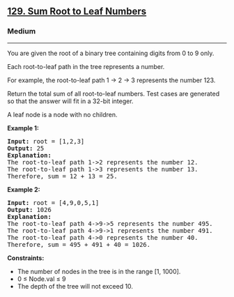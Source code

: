 <h2><a href="https://leetcode.com/problems/sum-root-to-leaf-numbers">129. Sum Root to Leaf Numbers</a></h2>
<h3>Medium</h3>
<hr>
<p>You are given the root of a binary tree containing digits from 0 to 9 only.</p>
<p>Each root-to-leaf path in the tree represents a number.</p>
<p>For example, the root-to-leaf path 1 -&gt; 2 -&gt; 3 represents the number 123.</p>
<p>Return the total sum of all root-to-leaf numbers. Test cases are generated so that the answer will fit in a 32-bit integer.</p>
<p>A leaf node is a node with no children.</p>
<p><strong>Example 1:</strong></p>
<pre>
<strong>Input:</strong> root = [1,2,3]
<strong>Output:</strong> 25
<strong>Explanation:</strong>
The root-to-leaf path 1-&gt;2 represents the number 12.
The root-to-leaf path 1-&gt;3 represents the number 13.
Therefore, sum = 12 + 13 = 25.
</pre>
<p><strong>Example 2:</strong></p>
<pre>
<strong>Input:</strong> root = [4,9,0,5,1]
<strong>Output:</strong> 1026
<strong>Explanation:</strong>
The root-to-leaf path 4-&gt;9-&gt;5 represents the number 495.
The root-to-leaf path 4-&gt;9-&gt;1 represents the number 491.
The root-to-leaf path 4-&gt;0 represents the number 40.
Therefore, sum = 495 + 491 + 40 = 1026.
</pre>
<p><strong>Constraints:</strong></p>
<ul>
<li>The number of nodes in the tree is in the range [1, 1000].</li>
<li>0 ≤ Node.val ≤ 9</li>
<li>The depth of the tree will not exceed 10.</li>
</ul>
